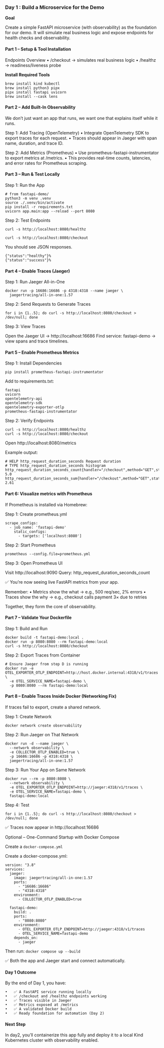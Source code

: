 ### Day 1 : Build a Microservice for the Demo

**Goal**

Create a simple FastAPI microservice (with observability) as the foundation for our demo.
It will simulate real business logic and expose endpoints for health checks and observability.

#### Part 1 – Setup & Tool Installation

Endpoints Overview
	•	/checkout → simulates real business logic
	•	/healthz → readiness/liveness probe


**Install Required Tools**

```
brew install kind kubectl
brew install python3 pipx
pipx install fastapi uvicorn
brew install --cask lens
```


#### Part 2 – Add Built-In Observability

We don’t just want an app that runs, we want one that explains itself while it runs.

Step 1: Add Tracing (OpenTelemetry)
	•	Integrate OpenTelemetry SDK to export traces for each request.
	•	Traces should appear in Jaeger with span name, duration, and trace ID.

Step 2: Add Metrics (Prometheus)
	•	Use prometheus-fastapi-instrumentator to export metrics at /metrics.
	•	This provides real-time counts, latencies, and error rates for Prometheus scraping.

#### Part 3 – Run & Test Locally

Step 1: Run the App

```
# from fastapi-demo/
python3 -m venv .venv
source ./.venv/bin/activate
pip install -r requirements.txt
uvicorn app.main:app --reload --port 8080
```

Step 2: Test Endpoints

`curl -s http://localhost:8080/healthz`

`curl -s http://localhost:8080/checkout`

You should see JSON responses.

```
{"status":"healthy"}%
{"status":"success"}%
```


#### Part 4 – Enable Traces (Jaeger)

Step 1: Run Jaeger All-in-One


```
docker run -p 16686:16686 -p 4318:4318 --name jaeger \
  jaegertracing/all-in-one:1.57
```

Step 2: Send Requests to Generate Traces

`for i in {1..5}; do curl -s http://localhost:8080/checkout > /dev/null; done`

Step 3: View Traces

Open the Jaeger UI → http://localhost:16686
Find service: fastapi-demo → view spans and trace timelines.

#### Part 5 – Enable Prometheus Metrics

Step 1: Install Dependencies

`pip install prometheus-fastapi-instrumentator`

Add to requirements.txt:

```
fastapi
uvicorn
opentelemetry-api
opentelemetry-sdk
opentelemetry-exporter-otlp
prometheus-fastapi-instrumentator
```

Step 2: Verify Endpoints

```
curl -s http://localhost:8080/healthz
curl -s http://localhost:8080/checkout
```

Open http://localhost:8080/metrics

Example output:

```
# HELP http_request_duration_seconds Request duration
# TYPE http_request_duration_seconds histogram
http_request_duration_seconds_count{handler="/checkout",method="GET",status="200"} 5.0
http_request_duration_seconds_sum{handler="/checkout",method="GET",status="200"} 2.61
```


#### Part 6: Visualize metrics with Prometheus

If Prometheus is installed via Homebrew:

Step 1: Create prometheus.yml

```
scrape_configs:
  - job_name: 'fastapi-demo'
    static_configs:
      - targets: ['localhost:8080']
```

Step 2: Start Prometheus

`prometheus --config.file=prometheus.yml`

Step 3: Open Prometheus UI


Visit http://localhost:9090
Query: http_request_duration_seconds_count

✅ You’re now seeing live FastAPI metrics from your app.

Remember:
	•	Metrics show the what → e.g., 500 req/sec, 2% errors
	•	Traces show the why → e.g., checkout calls payment 3× due to retries

Together, they form the core of observability.
	

#### Part 7 – Validate Your Dockerfile

Step 1: Build and Run


```
docker build -t fastapi-demo:local .
docker run -p 8080:8080 --rm fastapi-demo:local
curl -s http://localhost:8080/checkout
```

Step 2: Export Traces from Container


```
# Ensure Jaeger from step D is running
docker run -e OTEL_EXPORTER_OTLP_ENDPOINT=http://host.docker.internal:4318/v1/traces \
  -e OTEL_SERVICE_NAME=fastapi-demo \
  -p 8080:8080 --rm fastapi-demo:local
```


#### Part 8 – Enable Traces Inside Docker (Networking Fix)

If traces fail to export, create a shared network.

Step 1: Create Network

`docker network create observability`

Step 2: Run Jaeger on That Network

```
docker run -d --name jaeger \
  --network observability \
  -e COLLECTOR_OTLP_ENABLED=true \
  -p 16686:16686 -p 4318:4318 \
  jaegertracing/all-in-one:1.57
```

Step 3: Run Your App on Same Network

```
docker run --rm -p 8080:8080 \
  --network observability \
  -e OTEL_EXPORTER_OTLP_ENDPOINT=http://jaeger:4318/v1/traces \
  -e OTEL_SERVICE_NAME=fastapi-demo \
  fastapi-demo:local
```

Step 4: Test

`for i in {1..5}; do curl -s http://localhost:8080/checkout > /dev/null; done`

✅ Traces now appear in http://localhost:16686


Optional – One-Command Startup with Docker Compose

Create a `docker-compose.yml`

Create a docker-compose.yml:

```
version: "3.8"
services:
  jaeger:
    image: jaegertracing/all-in-one:1.57
    ports:
      - "16686:16686"
      - "4318:4318"
    environment:
      - COLLECTOR_OTLP_ENABLED=true

  fastapi-demo:
    build: .
    ports:
      - "8080:8080"
    environment:
      - OTEL_EXPORTER_OTLP_ENDPOINT=http://jaeger:4318/v1/traces
      - OTEL_SERVICE_NAME=fastapi-demo
    depends_on:
      - jaeger
```


Then run: `docker compose up --build`

✅ Both the app and Jaeger start and connect automatically.


#### Day 1 Outcome

By the end of Day 1, you have:

	•	✅ A FastAPI service running locally
	•	✅ /checkout and /healthz endpoints working
	•	✅ Traces visible in Jaeger
	•	✅ Metrics exposed at /metrics
	•	✅ A validated Docker build
	•	✅ Ready foundation for automation (Day 2)

#### Next Step

In day2, you’ll containerize this app fully and deploy it to a local Kind Kubernetes cluster with observability enabled.





